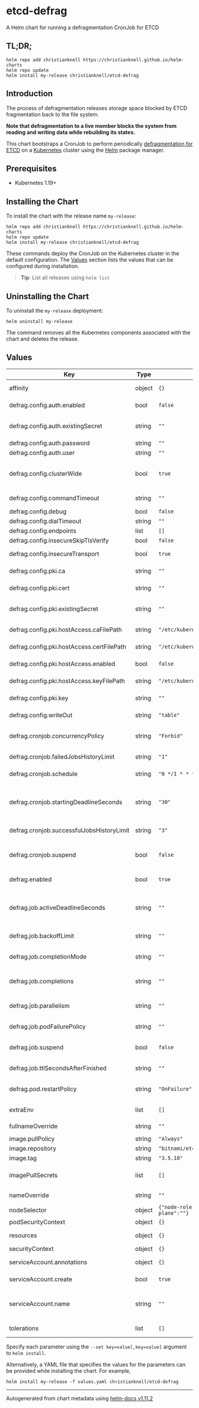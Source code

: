 # etcd-defrag

A Helm chart for running a defragmentation CronJob for ETCD

## TL;DR;

```console
helm repo add christianknell https://christianknell.github.io/helm-charts
helm repo update
helm install my-release christianknell/etcd-defrag
```

## Introduction

The process of defragmentation releases storage space blocked by ETCD fragmentation back to the file system.

**Note that defragmentation to a live member blocks the system from reading and writing data while rebuilding its states.**

This chart bootstraps a CronJob to perform periodically [defragmentation for ETCD](https://etcd.io/docs/latest/op-guide/maintenance/#defragmentation) on a [Kubernetes](http://kubernetes.io) cluster using the [Helm](https://helm.sh) package manager.

## Prerequisites

- Kubernetes 1.19+

## Installing the Chart

To install the chart with the release name `my-release`:

```console
helm repo add christianknell https://christianknell.github.io/helm-charts
helm repo update
helm install my-release christianknell/etcd-defrag
```

These commands deploy the CronJob on the Kubernetes cluster in the default configuration. The [Values](#values) section lists the values that can be configured during installation.

> **Tip**: List all releases using `helm list`

## Uninstalling the Chart

To uninstall the `my-release` deployment:

```console
helm uninstall my-release
```

The command removes all the Kubernetes components associated with the chart and deletes the release.

## Values

| Key                                       | Type   | Default                                        | Description                                                                                                                                          |
| ----------------------------------------- | ------ | ---------------------------------------------- | ---------------------------------------------------------------------------------------------------------------------------------------------------- |
| affinity                                  | object | `{}`                                           | Affinity settings for pod assignment                                                                                                                 |
| defrag.config.auth.enabled                | bool   | `false`                                        | use username and password for authentication against etcd                                                                                            |
| defrag.config.auth.existingSecret         | string | `""`                                           | Name of existing secret to use for authentication credentials. Key needs to be called `etcd-password`.                                               |
| defrag.config.auth.password               | string | `""`                                           | password for authentication                                                                                                                          |
| defrag.config.auth.user                   | string | `""`                                           | username for authentication                                                                                                                          |
| defrag.config.clusterWide                 | bool   | `true`                                         | Run defragment operations for all endpoints in the cluster associated with the default endpoint.                                                     |
| defrag.config.commandTimeout              | string | `""`                                           | timeout for short running command (excluding dial timeout)                                                                                           |
| defrag.config.debug                       | bool   | `false`                                        | enable client-side debug logging                                                                                                                     |
| defrag.config.dialTimeout                 | string | `""`                                           | dial timeout for client connections                                                                                                                  |
| defrag.config.endpoints                   | list   | `[]`                                           | gRPC endpoints                                                                                                                                       |
| defrag.config.insecureSkipTlsVerify       | bool   | `false`                                        | skip server certificate verification                                                                                                                 |
| defrag.config.insecureTransport           | bool   | `true`                                         | disable transport security for client connections                                                                                                    |
| defrag.config.pki.ca                      | string | `""`                                           | certificate authority used for the etcd certificates                                                                                                 |
| defrag.config.pki.cert                    | string | `""`                                           | identify secure client using this TLS certificate                                                                                                    |
| defrag.config.pki.existingSecret          | string | `""`                                           | Name of existing secret with certificates. Keys needs to be called `ca`, `cert` and `key`.                                                           |
| defrag.config.pki.hostAccess.caFilePath   | string | `"/etc/kubernetes/pki/etcd/ca.crt"`            | file on host containing the certificate authority                                                                                                    |
| defrag.config.pki.hostAccess.certFilePath | string | `"/etc/kubernetes/pki/etcd/server.crt"`        | file on host containing the server certificate                                                                                                       |
| defrag.config.pki.hostAccess.enabled      | bool   | `false`                                        | get certificates directly from host where the Pod is running                                                                                         |
| defrag.config.pki.hostAccess.keyFilePath  | string | `"/etc/kubernetes/pki/etcd/server.key"`        | file on host containing the server private key                                                                                                       |
| defrag.config.pki.key                     | string | `""`                                           | identify secure client using this TLS key                                                                                                            |
| defrag.config.writeOut                    | string | `"table"`                                      | set the output format: `fields`, `json`, `protobuf`, `simple`, `table`)                                                                              |
| defrag.cronjob.concurrencyPolicy          | string | `"Forbid"`                                     | Specifies how to treat concurrent executions of a Job. Valid values are: `Allow`, `Forbid` and `Replace`.                                            |
| defrag.cronjob.failedJobsHistoryLimit     | string | `"1"`                                          | The number of failed finished jobs to retain.                                                                                                        |
| defrag.cronjob.schedule                   | string | `"0 */1 * * *"`                                | The schedule in Cron format, see https://en.wikipedia.org/wiki/Cron.                                                                                 |
| defrag.cronjob.startingDeadlineSeconds    | string | `"30"`                                         | Optional deadline in seconds for starting the job if it misses scheduled time for any reason. Missed jobs executions will be counted as failed ones. |
| defrag.cronjob.successfulJobsHistoryLimit | string | `"3"`                                          | The number of successful finished jobs to retain.                                                                                                    |
| defrag.cronjob.suspend                    | bool   | `false`                                        | This flag tells the controller to suspend subsequent executions, it does not apply to already started executions.                                    |
| defrag.enabled                            | bool   | `true`                                         | create a CronJob for defragmentation                                                                                                                 |
| defrag.job.activeDeadlineSeconds          | string | `""`                                           | Specifies the duration in seconds relative to the startTime that the job may be continuously active before the system tries to terminate it.         |
| defrag.job.backoffLimit                   | string | `""`                                           | Specifies the number of retries before marking this job failed.                                                                                      |
| defrag.job.completionMode                 | string | `""`                                           | CompletionMode specifies how Pod completions are tracked. It can be: `NonIndexed` or `Indexed`.                                                      |
| defrag.job.completions                    | string | `""`                                           | Specifies the desired number of successfully finished pods the job should be run with.                                                               |
| defrag.job.parallelism                    | string | `""`                                           | Specifies the maximum desired number of pods the job should run at any given time.                                                                   |
| defrag.job.podFailurePolicy               | string | `""`                                           | Specifies the policy of handling failed pods.                                                                                                        |
| defrag.job.suspend                        | bool   | `false`                                        | Suspend specifies whether the Job controller should create Pods or not.                                                                              |
| defrag.job.ttlSecondsAfterFinished        | string | `""`                                           | limits the lifetime of a Job that has finished execution                                                                                             |
| defrag.pod.restartPolicy                  | string | `"OnFailure"`                                  | Restart policy for all containers within the pod. One of `Always`, `OnFailure`, `Never`.                                                             |
| extraEnv                                  | list   | `[]`                                           | additional environment variables to be added to the pods                                                                                             |
| fullnameOverride                          | string | `""`                                           | String to fully override `"etcd-defrag.fullname"`                                                                                                    |
| image.pullPolicy                          | string | `"Always"`                                     | image pull policy                                                                                                                                    |
| image.repository                          | string | `"bitnami/etcd"`                               | image repository                                                                                                                                     |
| image.tag                                 | string | `"3.5.10"`                                     | Overrides the image tag                                                                                                                              |
| imagePullSecrets                          | list   | `[]`                                           | If defined, uses a Secret to pull an image from a private Docker registry or repository.                                                             |
| nameOverride                              | string | `""`                                           | Provide a name in place of `etcd-defrag`                                                                                                             |
| nodeSelector                              | object | `{"node-role.kubernetes.io/control-plane":""}` | Node labels for pod assignment                                                                                                                       |
| podSecurityContext                        | object | `{}`                                           | pod-level security context                                                                                                                           |
| resources                                 | object | `{}`                                           | Resource limits and requests for the controller pods.                                                                                                |
| securityContext                           | object | `{}`                                           | container-level security context                                                                                                                     |
| serviceAccount.annotations                | object | `{}`                                           | Annotations to add to the service account                                                                                                            |
| serviceAccount.create                     | bool   | `true`                                         | Specifies whether a service account should be created                                                                                                |
| serviceAccount.name                       | string | `""`                                           | The name of the service account to use. If not set and create is true, a name is generated using the fullname template                               |
| tolerations                               | list   | `[]`                                           | Toleration labels for pod assignment                                                                                                                 |

Specify each parameter using the `--set key=value[,key=value]` argument to `helm install`.

Alternatively, a YAML file that specifies the values for the parameters can be provided while installing the chart. For example,

```console
helm install my-release -f values.yaml christianknell/etcd-defrag
```

---

Autogenerated from chart metadata using [helm-docs v1.11.2](https://github.com/norwoodj/helm-docs/releases/v1.11.2)
